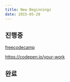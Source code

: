 ```yaml
---
title: New Beginnings
date: 2015-05-28
---
```



## 진행중

[freecodecamp](https://www.freecodecamp.org/learn/)

https://codepen.io/your-work

## 완료
